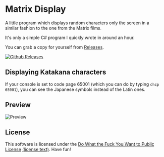 # Matrix Display
A little program which displays random characters only the screen in a similar
fashion to the one from the Matrix films.

It's only a simple C# program I quickly wrote in around an hour.

You can grab a copy for yourself from
[Releases](https://github.com/thegreatrazz/matrix/releases).

[![Github Releases](https://img.shields.io/github/downloads/thegreatrazz/matrix/latest/total.svg?style=for-the-badge)](https://github.com/thegreatrazz/matrix/releases/download/v1.1.1/matrix.exe)

## Displaying Katakana characters
If your console is set to code page 65001 (which you can do by typing
`chcp 65001`), you can see the Japanese symbols instead of the Latin ones.

## Preview
![Preview](https://feen.us/5kt2qb.gif)

## License
This software is licensed under the
[Do What the Fuck You Want to Public License](http://www.wtfpl.net/) [(license text)](LICENSE).
Have fun!
